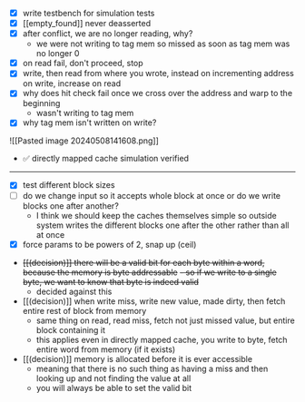 
- [x] write testbench for simulation tests
- [x] [[empty_found]] never deasserted
- [x] after conflict, we are no longer reading, why?
	- we were not writing to tag mem so missed as soon as tag mem was no longer 0
- [x] on read fail, don't proceed, stop
- [x] write, then read from where you wrote, instead on incrementing address on write, increase on read
- [x] why does hit check fail once we cross over the address and warp to the beginning
	- wasn't writing to tag mem
- [x] why tag mem isn't written on write?

![[Pasted image 20240508141608.png]]
- ✅ directly mapped cache simulation verified

---

- [x] test different block sizes
- [ ] do we change input so it accepts whole block at once or do we write blocks one after another?
	- I think we should keep the caches themselves simple so outside system writes the different blocks one after the other rather than all at once
- [x] force params to be powers of 2, snap up (ceil)
- ~~[[(decision)]] there will be a valid bit for each byte within a word, because the memory is byte addressable~~
	~~- so if we write to a single byte, we want to know that byte is indeed valid~~
	- decided against this
- [[(decision)]] when write miss, write new value, made dirty, then fetch entire rest of block from memory
	- same thing on read, read miss, fetch not just missed value, but entire block containing it
	- this applies even in directly mapped cache, you write to byte, fetch entire word from memory (if it exists)
- [[(decision)]] memory is allocated before it is ever accessible
	- meaning that there is no such thing as having a miss and then looking up and not finding the value at all
	- you will always be able to set the valid bit
